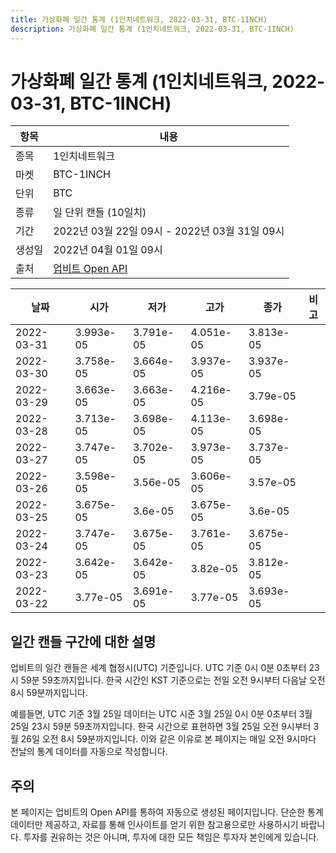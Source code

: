 ```yaml
---
title: 가상화폐 일간 통계 (1인치네트워크, 2022-03-31, BTC-1INCH)
description: 가상화폐 일간 통계 (1인치네트워크, 2022-03-31, BTC-1INCH)
---
```



가상화폐 일간 통계 (1인치네트워크, 2022-03-31, BTC-1INCH)
===

|항목|내용|
|--|--|
|종목|1인치네트워크|
|마켓|BTC-1INCH|
|단위|BTC|
|종류|일 단위 캔들 (10일치)|
|기간|2022년 03월 22일 09시 - 2022년 03월 31일 09시|
|생성일|2022년 04월 01일 09시|
|출처|[업비트 Open API](https://docs.upbit.com)|


|날짜|시가|저가|고가|종가|비고|
|--|--|--|--|--|--|
|2022-03-31|3.993e-05|3.791e-05|4.051e-05|3.813e-05|    |
|2022-03-30|3.758e-05|3.664e-05|3.937e-05|3.937e-05|    |
|2022-03-29|3.663e-05|3.663e-05|4.216e-05|3.79e-05|    |
|2022-03-28|3.713e-05|3.698e-05|4.113e-05|3.698e-05|    |
|2022-03-27|3.747e-05|3.702e-05|3.973e-05|3.737e-05|    |
|2022-03-26|3.598e-05|3.56e-05|3.606e-05|3.57e-05|    |
|2022-03-25|3.675e-05|3.6e-05|3.675e-05|3.6e-05|    |
|2022-03-24|3.747e-05|3.675e-05|3.761e-05|3.675e-05|    |
|2022-03-23|3.642e-05|3.642e-05|3.82e-05|3.812e-05|    |
|2022-03-22|3.77e-05|3.691e-05|3.77e-05|3.693e-05|    |


일간 캔들 구간에 대한 설명
---


업비트의 일간 캔들은 세계 협정시(UTC) 기준입니다. 
UTC 기준 0시 0분 0초부터 23시 59분 59초까지입니다. 
한국 시간인 KST 기준으로는 전일 오전 9시부터 다음날 오전 8시 59분까지입니다. 


예를들면, UTC 기준 3월 25일 데이터는 UTC 시준 3월 25일 0시 0분 0초부터 3월 25일 23시 59분 59초까지입니다. 
한국 시간으로 표현하면 3월 25일 오전 9시부터 3월 26일 오전 8시 59분까지입니다. 
이와 같은 이유로 본 페이지는 매일 오전 9시마다 전날의 통계 데이터를 자동으로 작성합니다. 


주의
---


본 페이지는 업비트의 Open API를 통하여 자동으로 생성된 페이지입니다. 
단순한 통계 데이터만 제공하고, 자료를 통해 인사이트를 얻기 위한 참고용으로만 사용하시기 바랍니다. 
투자를 권유하는 것은 아니며, 투자에 대한 모든 책임은 투자자 본인에게 있습니다. 
